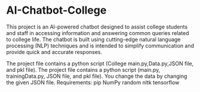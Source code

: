 # AI-Chatbot-College
This project is an AI-powered chatbot designed to assist college students and staff in accessing information and answering common queries related to college life. The chatbot is built using cutting-edge natural language processing (NLP) techniques and is intended to simplify communication and provide quick and accurate responses.

The project file contains a python script (College main.py,Data.py,JSON file, and pkl file). The project file contains a python script (main.py, trainingData.py, JSON file, and pkl file). 
You change the data by changing the given JSON file.
Requirements:
pip
NumPy
random
nltk
tensorflow
